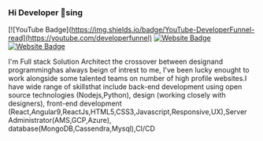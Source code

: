 ### Hi Developer 👋sing 
[![YouTube Badge](https://img.shields.io/badge/YouTube-DeveloperFunnel-read](https://youtube.com/developerfunnel)
[![Website Badge](htpps://img.shields.io/badge/Website-Akash-green)](https://www.aakash.me)
[![Website Badge](htpps://img.shields.io/badge/StackOverflow-Aakash-yellow)](https://stackoverflow.com/users/3687251/aakash-)

I'm 
Full stack Solution Architect
the crossover between designand programminghas always beign of intrest to me, I've been lucky enought to work alongside some talented teams on number of high profile websites.I have wide range of skillsthat include back-end development using open source technologies (Nodejs,Python), design (working closely with designers), front-end development (React,Angular9,ReactJs,HTML5,CSS3,Javascript,Responsive,UX),Server Administrator(AMS,GCP,Azure), database(MongoDB,Cassendra,Mysql),CI/CD
<!--
**Ark786/Ark786** is a ✨ _special_ ✨ repository because its `README.md` (this file) appears on your GitHub profile.

Here are some ideas to get you started:

- 🔭 I’m currently working on ...
- 🌱 I’m currently learning ...
- 👯 I’m looking to collaborate on ...
- 🤔 I’m looking for help with ...
- 💬 Ask me about ...
- 📫 How to reach me: ...
- 😄 Pronouns: ...
- ⚡ Fun fact: ...
-->
